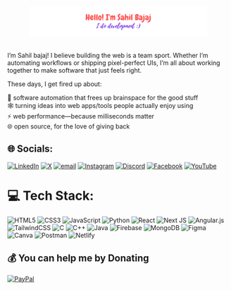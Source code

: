 <p align="center"><a href=""><img width="80%" alt="Hello, I'm Sahil bajaj. I do open source!" src="./gh-rm-hd.png" /></a></p> <br/>
I’m Sahil bajaj! I believe building the web is a team sport. Whether I’m automating workflows or shipping pixel-perfect UIs, I’m all about working together to make software that just feels right. 

<br />

These days, I get fired up about:

🤖 software automation that frees up brainspace for the good stuff<br>
🕸 turning ideas into web apps/tools people actually enjoy using<br>
⚡ web performance—because milliseconds matter<br>
🌐 open source, for the love of giving back<br>

## 🌐 Socials:
[![LinkedIn](https://img.shields.io/badge/LinkedIn-%230077B5.svg?logo=linkedin&logoColor=white)](https://linkedin.com/in/sahilbajaj2004) [![X](https://img.shields.io/badge/X-black.svg?logo=X&logoColor=white)](https://x.com/sahilbajaj2004) [![email](https://img.shields.io/badge/Email-D14836?logo=gmail&logoColor=white)](mailto:sahilbajaj0941@gamil.com) [![Instagram](https://img.shields.io/badge/Instagram-%23E4405F.svg?logo=Instagram&logoColor=white)](https://instagram.com/bajaj.jsx) [![Discord](https://img.shields.io/badge/Discord-%237289DA.svg?logo=discord&logoColor=white)](https://discord.gg/dSXwSx82) [![Facebook](https://img.shields.io/badge/Facebook-%231877F2.svg?logo=Facebook&logoColor=white)](https://facebook.com/sahilbajaj2004) [![YouTube](https://img.shields.io/badge/YouTube-%23FF0000.svg?logo=YouTube&logoColor=white)](https://youtube.com/@sahilbajaj2004) 

# 💻 Tech Stack:
 ![HTML5](https://img.shields.io/badge/html5-%23E34F26.svg?style=for-the-badge&logo=html5&logoColor=white) ![CSS3](https://img.shields.io/badge/css3-%231572B6.svg?style=for-the-badge&logo=css3&logoColor=white) ![JavaScript](https://img.shields.io/badge/javascript-%23323330.svg?style=for-the-badge&logo=javascript&logoColor=%23F7DF1E) ![Python](https://img.shields.io/badge/python-3670A0?style=for-the-badge&logo=python&logoColor=ffdd54) ![React](https://img.shields.io/badge/react-%2320232a.svg?style=for-the-badge&logo=react&logoColor=%2361DAFB) ![Next JS](https://img.shields.io/badge/Next-black?style=for-the-badge&logo=next.js&logoColor=white) ![Angular.js](https://img.shields.io/badge/angular.js-%23E23237.svg?style=for-the-badge&logo=angularjs&logoColor=white) ![TailwindCSS](https://img.shields.io/badge/tailwindcss-%2338B2AC.svg?style=for-the-badge&logo=tailwind-css&logoColor=white) ![C](https://img.shields.io/badge/c-%2300599C.svg?style=for-the-badge&logo=c&logoColor=white) ![C++](https://img.shields.io/badge/c++-%2300599C.svg?style=for-the-badge&logo=c%2B%2B&logoColor=white) ![Java](https://img.shields.io/badge/java-%23ED8B00.svg?style=for-the-badge&logo=openjdk&logoColor=white) ![Firebase](https://img.shields.io/badge/firebase-%23039BE5.svg?style=for-the-badge&logo=firebase) ![MongoDB](https://img.shields.io/badge/MongoDB-%234ea94b.svg?style=for-the-badge&logo=mongodb&logoColor=white) ![Figma](https://img.shields.io/badge/figma-%23F24E1E.svg?style=for-the-badge&logo=figma&logoColor=white) ![Canva](https://img.shields.io/badge/Canva-%2300C4CC.svg?style=for-the-badge&logo=Canva&logoColor=white) ![Postman](https://img.shields.io/badge/Postman-FF6C37?style=for-the-badge&logo=postman&logoColor=white)  ![Netlify](https://img.shields.io/badge/netlify-%23000000.svg?style=for-the-badge&logo=netlify&logoColor=#00C7B7) 

## 💰 You can help me by Donating
[![PayPal](https://img.shields.io/badge/PayPal-00457C?style=for-the-badge&logo=paypal&logoColor=white)](https://paypal.me/sahilbajaj0941) 
